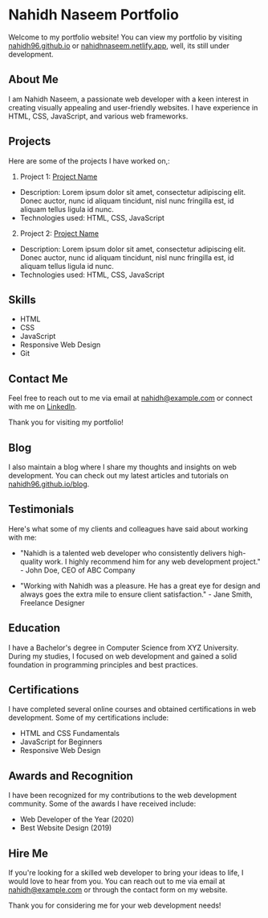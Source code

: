 # Nahidh Naseem Portfolio

Welcome to my portfolio website! You can view my portfolio by visiting [nahidh96.github.io](https://nahidh96.github.io) or [nahidhnaseem.netlify.app](https://nahidhnaseem.netlify.app), well, its still under development.

## About Me

I am Nahidh Naseem, a passionate web developer with a keen interest in creating visually appealing and user-friendly websites. I have experience in HTML, CSS, JavaScript, and various web frameworks.

## Projects

Here are some of the projects I have worked on,:

1. Project 1: [Project Name](https://github.com/nahidh96/project1)
  - Description: Lorem ipsum dolor sit amet, consectetur adipiscing elit. Donec auctor, nunc id aliquam tincidunt, nisl nunc fringilla est, id aliquam tellus ligula id nunc.
  - Technologies used: HTML, CSS, JavaScript

2. Project 2: [Project Name](https://github.com/nahidh96/project2)
  - Description: Lorem ipsum dolor sit amet, consectetur adipiscing elit. Donec auctor, nunc id aliquam tincidunt, nisl nunc fringilla est, id aliquam tellus ligula id nunc.
  - Technologies used: HTML, CSS, JavaScript

## Skills

- HTML
- CSS
- JavaScript
- Responsive Web Design
- Git

## Contact Me

Feel free to reach out to me via email at [nahidh@example.com](mailto:nahidh@example.com) or connect with me on [LinkedIn](https://www.linkedin.com/in/nahidh-naseem).

Thank you for visiting my portfolio!

## Blog

I also maintain a blog where I share my thoughts and insights on web development. You can check out my latest articles and tutorials on [nahidh96.github.io/blog](https://nahidh96.github.io/blog).

## Testimonials

Here's what some of my clients and colleagues have said about working with me:

- "Nahidh is a talented web developer who consistently delivers high-quality work. I highly recommend him for any web development project." - John Doe, CEO of ABC Company

- "Working with Nahidh was a pleasure. He has a great eye for design and always goes the extra mile to ensure client satisfaction." - Jane Smith, Freelance Designer

## Education

I have a Bachelor's degree in Computer Science from XYZ University. During my studies, I focused on web development and gained a solid foundation in programming principles and best practices.

## Certifications

I have completed several online courses and obtained certifications in web development. Some of my certifications include:

- HTML and CSS Fundamentals
- JavaScript for Beginners
- Responsive Web Design

## Awards and Recognition

I have been recognized for my contributions to the web development community. Some of the awards I have received include:

- Web Developer of the Year (2020)
- Best Website Design (2019)

## Hire Me

If you're looking for a skilled web developer to bring your ideas to life, I would love to hear from you. You can reach out to me via email at [nahidh@example.com](mailto:nahidh@example.com) or through the contact form on my website.

Thank you for considering me for your web development needs!




































